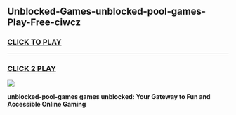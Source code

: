 
## Unblocked-Games-unblocked-pool-games-Play-Free-ciwcz
<h3>
<a href="https://premium76.site?title=unblocked-pool-games&ref=23A">CLICK TO PLAY</a></h3>
<hr>

<h3>
<a href="https://premium76.site?title=unblocked-pool-games&ref=23A">CLICK 2 PLAY</a>
  
</h3>

<a href="https://premium76.site?title=unblocked-pool-games&ref=23A"><img src="https://clearcache.store/games.png"></a>


**unblocked-pool-games games unblocked: Your Gateway to Fun and Accessible Online Gaming**
